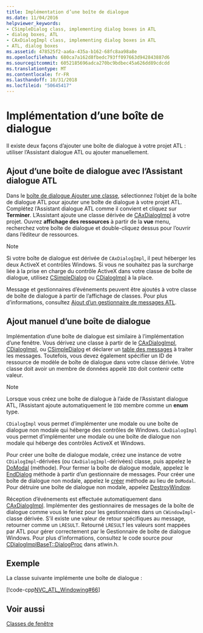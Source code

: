 ```yaml
---
title: Implémentation d’une boîte de dialogue
ms.date: 11/04/2016
helpviewer_keywords:
- CSimpleDialog class, implementing dialog boxes in ATL
- dialog boxes, ATL
- CAxDialogImpl class, implementing dialog boxes in ATL
- ATL, dialog boxes
ms.assetid: 478525f2-aa6a-435a-b162-68fc8aa98a8e
ms.openlocfilehash: 680ca7a162d8fbedc793ff097663d942843887d6
ms.sourcegitcommit: 6052185696adca270bc9bdbec45a626dd89cdcdd
ms.translationtype: MT
ms.contentlocale: fr-FR
ms.lasthandoff: 10/31/2018
ms.locfileid: "50645417"
---
```

# <a name="implementing-a-dialog-box"></a>Implémentation d’une boîte de dialogue

Il existe deux façons d’ajouter une boîte de dialogue à votre projet ATL : utiliser l’Assistant dialogue ATL ou ajouter manuellement.

## <a name="adding-a-dialog-box-with-the-atl-dialog-wizard"></a>Ajout d’une boîte de dialogue avec l’Assistant dialogue ATL

Dans le [boîte de dialogue Ajouter une classe](../ide/add-class-dialog-box.md), sélectionnez l’objet de la boîte de dialogue ATL pour ajouter une boîte de dialogue à votre projet ATL. Complétez l’Assistant dialogue ATL comme il convient et cliquez sur **Terminer**. L’Assistant ajoute une classe dérivée de [CAxDialogImpl](../atl/reference/caxdialogimpl-class.md) à votre projet. Ouvrez **affichage des ressources** à partir de la **vue** menu, recherchez votre boîte de dialogue et double-cliquez dessus pour l’ouvrir dans l’éditeur de ressources.

> [!NOTE]
>  Si votre boîte de dialogue est dérivée de `CAxDialogImpl`, il peut héberger les deux ActiveX et contrôles Windows. Si vous ne souhaitez pas la surcharge liée à la prise en charge du contrôle ActiveX dans votre classe de boîte de dialogue, utilisez [CSimpleDialog](../atl/reference/csimpledialog-class.md) ou [CDialogImpl](../atl/reference/cdialogimpl-class.md) à la place.

Message et gestionnaires d’événements peuvent être ajoutés à votre classe de boîte de dialogue à partir de l’affichage de classes. Pour plus d’informations, consultez [Ajout d’un gestionnaire de messages ATL](../atl/adding-an-atl-message-handler.md).

## <a name="adding-a-dialog-box-manually"></a>Ajout manuel d’une boîte de dialogue

Implémentation d’une boîte de dialogue est similaire à l’implémentation d’une fenêtre. Vous dérivez une classe à partir de le [CAxDialogImpl](../atl/reference/caxdialogimpl-class.md), [CDialogImpl](../atl/reference/cdialogimpl-class.md), ou [CSimpleDialog](../atl/reference/csimpledialog-class.md) et déclarer un [table des messages](../atl/message-maps-atl.md) à traiter les messages. Toutefois, vous devez également spécifier un ID de ressource de modèle de boîte de dialogue dans votre classe dérivée. Votre classe doit avoir un membre de données appelé `IDD` doit contenir cette valeur.

> [!NOTE]
>  Lorsque vous créez une boîte de dialogue à l’aide de l’Assistant dialogue ATL, l’Assistant ajoute automatiquement le `IDD` membre comme un **enum** type.

`CDialogImpl` vous permet d’implémenter une modale ou une boîte de dialogue non modale qui héberge des contrôles de Windows. `CAxDialogImpl` vous permet d’implémenter une modale ou une boîte de dialogue non modale qui héberge des contrôles ActiveX et Windows.

Pour créer une boîte de dialogue modale, créez une instance de votre `CDialogImpl`-dérivées (ou `CAxDialogImpl`-dérivées) classe, puis appelez le [DoModal](../atl/reference/cdialogimpl-class.md#domodal) (méthode). Pour fermer la boîte de dialogue modale, appelez le [EndDialog](../atl/reference/cdialogimpl-class.md#enddialog) méthode à partir d’un gestionnaire de messages. Pour créer une boîte de dialogue non modale, appelez le [créer](../atl/reference/cdialogimpl-class.md#create) méthode au lieu de `DoModal`. Pour détruire une boîte de dialogue non modale, appelez [DestroyWindow](../atl/reference/cdialogimpl-class.md#destroywindow).

Réception d’événements est effectuée automatiquement dans [CAxDialogImpl](../atl/reference/caxdialogimpl-class.md). Implémenter des gestionnaires de messages de la boîte de dialogue comme vous le feriez pour les gestionnaires dans un `CWindowImpl`-classe dérivée. S’il existe une valeur de retour spécifiques au message, retourner comme un `LRESULT`. Retourné `LRESULT` les valeurs sont mappées par ATL pour gérer correctement par le Gestionnaire de boîte de dialogue Windows. Pour plus d’informations, consultez le code source pour [CDialogImplBaseT::DialogProc](../atl/reference/cdialogimpl-class.md#dialogproc) dans atlwin.h.

## <a name="example"></a>Exemple

La classe suivante implémente une boîte de dialogue :

[!code-cpp[NVC_ATL_Windowing#66](../atl/codesnippet/cpp/implementing-a-dialog-box_1.h)]

## <a name="see-also"></a>Voir aussi

[Classes de fenêtre](../atl/atl-window-classes.md)

